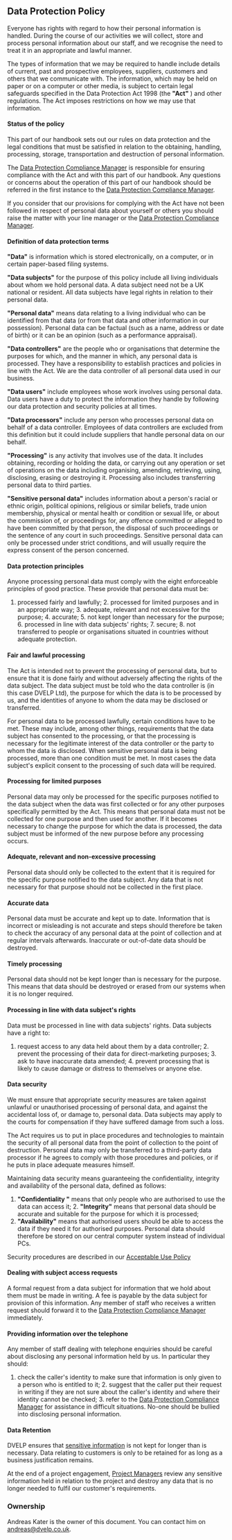 ## Data Protection Policy

Everyone has rights with regard to how their personal information is handled.
During the course of our activities we will collect, store and process personal
information about our staff, and we recognise the need to treat it in an
appropriate and lawful manner.

The types of information that we may be required to handle include details of
current, past and prospective employees, suppliers, customers and others that we
communicate with.  The information, which may be held on paper or on a computer
or other media, is subject to certain legal safeguards specified in the Data
Protection Act 1998 (the **&quot;Act&quot;** ) and other regulations.  The Act
imposes restrictions on how we may use that information.

#### Status of the policy

This part of our handbook sets out our rules on data protection and the legal
conditions that must be satisfied in relation to the obtaining, handling,
processing, storage, transportation and destruction of personal information.

The [Data Protection Compliance Manager](../readme.md#contacts) is responsible
for ensuring compliance with the Act and with this part of our handbook. Any
questions or concerns about the operation of this part of our handbook should be
referred in the first instance to the [Data Protection Compliance
Manager](../readme.md#contacts).

If you consider that our provisions for complying with the Act have not been
followed in respect of personal data about yourself or others you should raise
the matter with your line manager or the [Data Protection Compliance
Manager](../readme.md#contacts).

#### Definition of data protection terms

**&quot;Data&quot;** is information which is stored electronically, on a
computer, or in certain paper-based filing systems.

**&quot;Data subjects&quot;** for the purpose of this policy include all living
individuals about whom we hold personal data.  A data subject need not be a UK
national or resident.  All data subjects have legal rights in relation to their
personal data.

**&quot;Personal data&quot;** means data relating to a living individual who can
be identified from that data (or from that data and other information in our
possession).  Personal data can be factual (such as a name, address or date of
birth) or it can be an opinion (such as a performance appraisal).

**&quot;Data controllers&quot;** are the people who or organisations that
determine the purposes for which, and the manner in which, any personal data is
processed.  They have a responsibility to establish practices and policies in
line with the Act.  We are the data controller of all personal data used in our
business.

**&quot;Data users&quot;** include employees whose work involves using personal
data.  Data users have a duty to protect the information they handle by
following our data protection and security policies at all times.

**&quot;Data processors&quot;** include any person who processes personal data
on behalf of a data controller.  Employees of data controllers are excluded from
this definition but it could include suppliers that handle personal data on our
behalf.

**&quot;Processing&quot;** is any activity that involves use of the data.  It
includes obtaining, recording or holding the data, or carrying out any operation
or set of operations on the data including organising, amending, retrieving,
using, disclosing, erasing or destroying it.  Processing also includes
transferring personal data to third parties.

**&quot;Sensitive personal data&quot;** includes information about a
person&#39;s racial or ethnic origin, political opinions, religious or similar
beliefs, trade union membership, physical or mental health or condition or
sexual life, or about the commission of, or proceedings for, any offence
committed or alleged to have been committed by that person, the disposal of such
proceedings or the sentence of any court in such proceedings.  Sensitive
personal data can only be processed under strict conditions, and will usually
require the express consent of the person concerned.

#### Data protection principles

Anyone processing personal data must comply with the eight enforceable
principles of good practice.  These provide that personal data must be:

1. processed fairly and lawfully; 2. processed for limited purposes and in an
   appropriate way; 3. adequate, relevant and not excessive for the purpose; 4.
   accurate; 5. not kept longer than necessary for the purpose; 6. processed in
   line with data subjects&#39; rights; 7. secure; 8. not transferred to people
   or organisations situated in countries without adequate protection.

#### Fair and lawful processing

The Act is intended not to prevent the processing of personal data, but to
ensure that it is done fairly and without adversely affecting the rights of the
data subject.  The data subject must be told who the data controller is (in this
case DVELP Ltd), the purpose for which the data is to be processed by us, and
the identities of anyone to whom the data may be disclosed or transferred.

For personal data to be processed lawfully, certain conditions have to be met.
These may include, among other things, requirements that the data subject has
consented to the processing, or that the processing is necessary for the
legitimate interest of the data controller or the party to whom the data is
disclosed.  When sensitive personal data is being processed, more than one
condition must be met.  In most cases the data subject&#39;s explicit consent to
the processing of such data will be required.

#### Processing for limited purposes

Personal data may only be processed for the specific purposes notified to the
data subject when the data was first collected or for any other purposes
specifically permitted by the Act.  This means that personal data must not be
collected for one purpose and then used for another.  If it becomes necessary to
change the purpose for which the data is processed, the data subject must be
informed of the new purpose before any processing occurs.

#### Adequate, relevant and non-excessive processing

Personal data should only be collected to the extent that it is required for the
specific purpose notified to the data subject.  Any data that is not necessary
for that purpose should not be collected in the first place.

#### Accurate data

Personal data must be accurate and kept up to date. Information that is
incorrect or misleading is not accurate and steps should therefore be taken to
check the accuracy of any personal data at the point of collection and at
regular intervals afterwards. Inaccurate or out-of-date data should be
destroyed.

#### Timely processing

Personal data should not be kept longer than is necessary for the purpose.  This
means that data should be destroyed or erased from our systems when it is no
longer required.

#### Processing in line with data subject&#39;s rights

Data must be processed in line with data subjects&#39; rights. Data subjects
have a right to:

1. request access to any data held about them by a data controller; 2. prevent
   the processing of their data for direct-marketing purposes; 3. ask to have
   inaccurate data amended; 4. prevent processing that is likely to cause damage
   or distress to themselves or anyone else.

#### Data security

We must ensure that appropriate security measures are taken against unlawful or
unauthorised processing of personal data, and against the accidental loss of, or
damage to, personal data. Data subjects may apply to the courts for compensation
if they have suffered damage from such a loss.

The Act requires us to put in place procedures and technologies to maintain the
security of all personal data from the point of collection to the point of
destruction.  Personal data may only be transferred to a third-party data
processor if he agrees to comply with those procedures and policies, or if he
puts in place adequate measures himself.

Maintaining data security means guaranteeing the confidentiality, integrity and
availability of the personal data, defined as follows:

1. **&quot;Confidentiality &quot;** means that only people who are authorised to
   use the data can access it; 2. **&quot;Integrity&quot;** means that personal
   data should be accurate and suitable for the purpose for which it is
   processed;
3. **&quot;Availability&quot;** means that authorised users should be able to
   access the data if they need it for authorised purposes. Personal data should
   therefore be stored on our central computer system instead of individual PCs.

Security procedures are described in our [Acceptable Use
Policy](./acceptable-use.md)

#### Dealing with subject access requests

A formal request from a data subject for information that we hold about them
must be made in writing.  A fee is payable by the data subject for provision of
this information.  Any member of staff who receives a written request should
forward it to the [Data Protection Compliance Manager](../readme.md#contacts)
immediately.

#### Providing information over the telephone

Any member of staff dealing with telephone enquiries should be careful about
disclosing any personal information held by us. In particular they should:

1. check the caller&#39;s identity to make sure that information is only given
   to a person who is entitled to it; 2. suggest that the caller put their
   request in writing if they are not sure about the caller&#39;s identity and
   where their identity cannot be checked; 3. refer to the [Data Protection
   Compliance Manager](../readme.md#contacts) for assistance in difficult
   situations. No-one should be bullied into disclosing personal information.

#### Data Retention

DVELP ensures that [sensitive information](./classification-of-information.md)
is not kept for longer than is necessary. Data relating to customers is only to
be retained for as long as a business justification remains.

At the end of a project engagement, [Project Managers](../hr/org-chart.md)
review any sensitive information held in relation to the project and destroy any
data that is no longer needed to fulfil our customer's requirements.

### Ownership

Andreas Kater is the owner of this document. You can contact him on
<andreas@dvelp.co.uk>.
